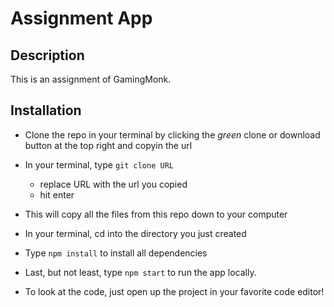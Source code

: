 # Assignment App

## Description

This is an assignment of GamingMonk.

## Installation
- Clone the repo in your terminal by clicking the _green_ clone or download button at the top right and copyin the url
- In your terminal, type ```git clone URL```
  - replace URL with the url you copied
  - hit enter
- This will copy all the files from this repo down to your computer
- In your terminal, cd into the directory you just created
- Type ```npm install``` to install all dependencies
- Last, but not least, type ```npm start``` to run the app locally.

- To look at the code, just open up the project in your favorite code editor!

